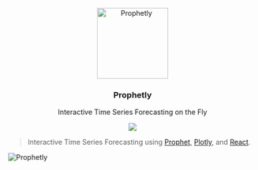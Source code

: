 <p align="center">
  <a href="http://prophetly.github.io">
    <img alt="Prophetly" src="https://avatars2.githubusercontent.com/u/26736074?v=3&s=150" width="144">
  </a>
</p>

<h3 align="center">
  Prophetly
</h3>

<p align="center">
  Interactive Time Series Forecasting on the Fly
</p>

<p align="center">
  <a href="https://github.com/Prophetly/Prophetly"><img src="https://img.shields.io/badge/phase-develoment-brightgreen.svg"></a>
</p>

> Interactive Time Series Forecasting using <a href="https://facebookincubator.github.io/prophet">Prophet</a>, <a href="https://github.com/plotly/plotly.js">Plotly</a>, and <a href="https://github.com/facebook/react">React</a>.

![Prophetly](http://g.recordit.co/SqxPgjqdjv.gif)
